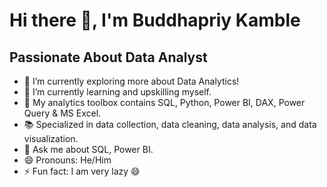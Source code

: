 # Hi there 👋, I'm Buddhapriy Kamble




## Passionate About Data Analyst

- 🔭 I’m currently exploring more about Data Analytics!
- 🌱 I’m currently learning and upskilling myself.
- 🧰 My analytics toolbox contains SQL, Python, Power BI, DAX, Power Query & MS Excel.
- 📚 Specialized in data collection, data cleaning, data analysis, and data visualization.
- 💬 Ask me about SQL, Power BI.
- 😄 Pronouns: He/Him
- ⚡ Fun fact: I am very lazy 😄

